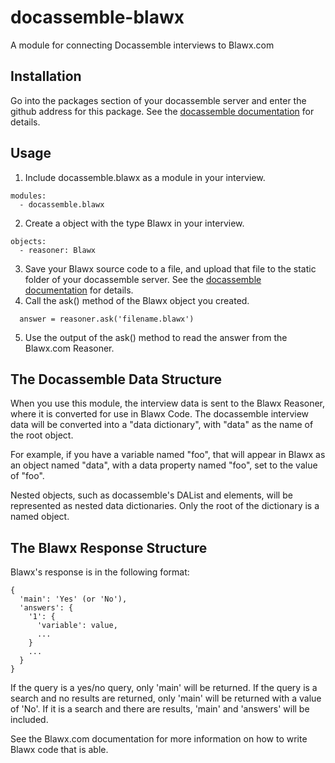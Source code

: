# docassemble-blawx
A module for connecting Docassemble interviews to Blawx.com

## Installation
Go into the packages section of your docassemble server and enter the github address for
this package.  See the [docassemble documentation](https://docassemble.org/docs)
for details.

## Usage
1. Include docassemble.blawx as a module in your interview.
```
modules:
  - docassemble.blawx
```
2. Create a object with the type Blawx in your interview.
```
objects:
  - reasoner: Blawx
```
3. Save your Blawx source code to a file, and upload that file to the static folder of 
   your docassemble server.
   See the [docassemble documentation](https://docassemble.org/docs) for details.
4. Call the ask() method of the Blawx object you created.
```
  answer = reasoner.ask('filename.blawx')
```
5. Use the output of the ask() method to read the answer from the Blawx.com Reasoner.

## The Docassemble Data Structure
When you use this module, the interview data is sent to the Blawx Reasoner, where it is
converted for use in Blawx Code.  The docassemble interview data will be converted
into a "data dictionary", with "data" as the name of the root object.

For example, if you have a variable named "foo", that will appear in Blawx as an object
named "data", with a data property named "foo", set to the value of "foo".

Nested objects, such as docassemble's DAList and elements, will be represented as
nested data dictionaries. Only the root of the dictionary is a named object.

## The Blawx Response Structure
Blawx's response is in the following format:
```
{
  'main': 'Yes' (or 'No'),
  'answers': {
    '1': {
      'variable': value,
      ...
    }
    ...
  }
}
```
If the query is a yes/no query, only 'main' will be returned. If the query is a search
and no results are returned, only 'main' will be returned with a value of 'No'.
If it is a search and there are results, 'main' and 'answers' will be included.

  

See the Blawx.com documentation for more information on how to write Blawx code that is
able.